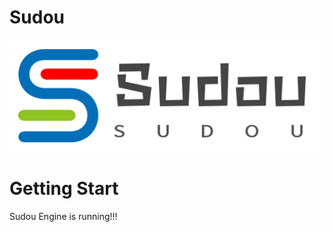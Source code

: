 # Sudou

<p align="center">
  <img src = "Resource/Sudou_Logo.png">
</p>

# Getting Start

Sudou Engine is running!!!
